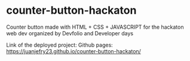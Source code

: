 # counter-button-hackaton

Counter button made with HTML + CSS + JAVASCRIPT for the hackaton web dev organized by Devfolio and Developer days

Link of the deployed project:
Github pages: https://juanjefry23.github.io/counter-button-hackaton/

